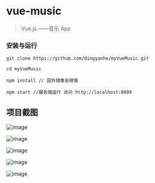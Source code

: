 # vue-music

> Vue.js ——音乐 App


### 安装与运行

```
git clone https://github.com/dingyanhe/myVueMusic.git

cd myVueMusic

npm install // 国外镜像会很慢

npm start //服务端运行 访问 http://localhost:8899
```

## 项目截图

![image](https://github.com/dingyanhe/Vue-Music/blob/master/样例图片/1.png)

![image](https://github.com/dingyanhe/Vue-Music/blob/master/样例图片/2.png)

![image](https://github.com/dingyanhe/Vue-Music/blob/master/样例图片/3.png)

![image](https://github.com/dingyanhe/Vue-Music/blob/master/样例图片/4.png)

![image](https://github.com/dingyanhe/Vue-Music/blob/master/样例图片/5.png)
